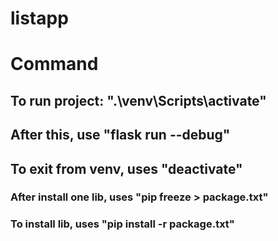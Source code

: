 # listapp

# Command
## To run project: ".\venv\Scripts\activate"
## After this, use "flask run --debug"
## To exit from venv, uses "deactivate"

### After install one lib, uses "pip freeze > package.txt"

### To install lib, uses "pip install -r package.txt"
